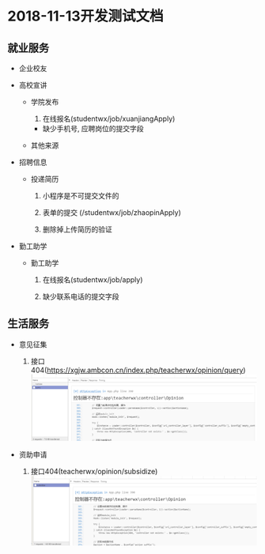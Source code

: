 2018-11-13开发测试文档
====================

## 就业服务

+ 企业校友

+ 高校宣讲

  + 学院发布

    1. 在线报名(studentwx/job/xuanjiangApply)

      + 缺少手机号, 应聘岗位的提交字段

  + 其他来源

+ 招聘信息

  + 投递简历

    1. 小程序是不可提交文件的

    2. 表单的提交 (/studentwx/job/zhaopinApply)

      1. 删除掉上传简历的验证

+ 勤工助学

  + 勤工助学

    1. 在线报名(studentwx/job/apply)

      1. 缺少联系电话的提交字段

## 生活服务

+ 意见征集

    1. 接口404(https://xgjw.ambcon.cn/index.php/teacherwx/opinion/query)
    ![1-1](/imgs/2018-11-13/1-1.jpg)

+ 资助申请

  1. 接口404(teacherwx/opinion/subsidize)
  ![2-1](/imgs/2018-11-13/2-1.jpg)
